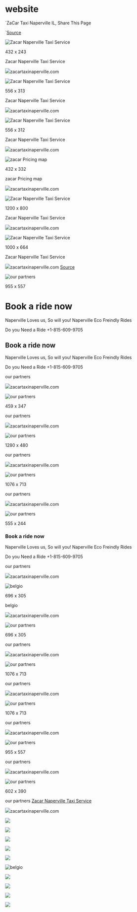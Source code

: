 website
=======
`ZaCar Taxi Naperville IL,
Share This Page
 
 
 
 
 
 
`[Source](https://zacartaxinaperville.com/ "Permalink to Zacar Naperville Taxi Service")

![Zacar Naperville Taxi Service](https://zacartaxinaperville.com/assets/images/zacar-pricing-map-2-540x416.jpg)

432 x 243

Zacar Naperville Taxi Service

![](https://www.google.com/s2/favicons?domain=zacartaxinaperville.com)zacartaxinaperville.com

![Zacar Naperville Taxi Service](https://zacartaxinaperville.com/assets/images/42293486-283734005575807-990793468504702976-n-2-696x406.jpg)

556 x 313

Zacar Naperville Taxi Service

![](https://www.google.com/s2/favicons?domain=zacartaxinaperville.com)zacartaxinaperville.com

![Zacar Naperville Taxi Service](https://zacartaxinaperville.com/assets/images/24231980-2019644831650661-5590588500899084366-n-696x522.jpg)

556 x 312

Zacar Naperville Taxi Service

![](https://www.google.com/s2/favicons?domain=zacartaxinaperville.com)zacartaxinaperville.com

![zacar Pricing map](https://zacartaxinaperville.com/assets/images/zacar-pricing-map-1-540x416.jpg)

432 x 332

zacar Pricing map

![](https://www.google.com/s2/favicons?domain=zacartaxinaperville.com)zacartaxinaperville.com

![Zacar Naperville Taxi Service](https://zacartaxinaperville.com/assets/images/blog-city-river-at-sunset-t20-grkr8o-1200x800.jpg)

1200 x 800

Zacar Naperville Taxi Service

![](https://www.google.com/s2/favicons?domain=zacartaxinaperville.com)zacartaxinaperville.com

![Zacar Naperville Taxi Service](https://zacartaxinaperville.com/assets/images/ct-nvs-naperville-downtown-starbucks-eddie-bauer-st-0916-20160915-1000x664.jpg)

1000 x 664

Zacar Naperville Taxi Service

![](https://www.google.com/s2/favicons?domain=zacartaxinaperville.com)zacartaxinaperville.com
[Source](https://zacartaxinaperville.com/partners.html#slider1-v "Permalink to our partners")

![our partners](https://zacartaxinaperville.com/assets/images/zacar-partnern-1-955x557.png)

955 x 557
# Book a ride now
Naperville Loves us, So will you!
Naperville Eco Freindly Rides
 
Do you Need a Ride +1-815-609-9705
## Book a ride now
Naperville Loves us, So will you!
Naperville Eco Freindly Rides
 
Do you Need a Ride +1-815-609-9705

our partners

![](https://www.google.com/s2/favicons?domain=zacartaxinaperville.com)zacartaxinaperville.com

![our partners](https://zacartaxinaperville.com/assets/images/bad-logo-gold-1-459x347.png)

459 x 347

our partners

![](https://www.google.com/s2/favicons?domain=zacartaxinaperville.com)zacartaxinaperville.com

![our partners](https://zacartaxinaperville.com/assets/images/luxury-slideshow-2-1280x480.png)

1280 x 480

our partners

![](https://www.google.com/s2/favicons?domain=zacartaxinaperville.com)zacartaxinaperville.com

![our partners](https://zacartaxinaperville.com/assets/images/zano-salons-16-1076x713.jpg)

1076 x 713

our partners

![](https://www.google.com/s2/favicons?domain=zacartaxinaperville.com)zacartaxinaperville.com

![our partners](https://zacartaxinaperville.com/assets/images/belgios-image-3-e1496602844868-n9jia824klasq30o5544coiuegaqkbr8hpv7pyiylo-1-696x305.jpg)

555 x 244
### Book a ride now
Naperville Loves us, So will you!
Naperville Eco Freindly Rides
 
Do you Need a Ride +1-815-609-9705

our partners

![](https://www.google.com/s2/favicons?domain=zacartaxinaperville.com)zacartaxinaperville.com

![belgio](https://zacartaxinaperville.com/assets/images/belgios-image-3-e1496602844868-n9jia824klasq30o5544coiuegaqkbr8hpv7pyiylo-696x305.png)

696 x 305

belgio

![](https://www.google.com/s2/favicons?domain=zacartaxinaperville.com)zacartaxinaperville.com

![our partners](https://zacartaxinaperville.com/assets/images/belgios-copr-696x305.png)

696 x 305

our partners

![](https://www.google.com/s2/favicons?domain=zacartaxinaperville.com)zacartaxinaperville.com

![our partners](https://zacartaxinaperville.com/assets/images/zano-salons-16-1076x7132.jpg)

1076 x 713

our partners

![](https://www.google.com/s2/favicons?domain=zacartaxinaperville.com)zacartaxinaperville.com

![our partners](https://zacartaxinaperville.com/assets/images/zano-salons-131-1076x713.jpg)

1076 x 713

our partners

![](https://www.google.com/s2/favicons?domain=zacartaxinaperville.com)zacartaxinaperville.com

![our partners](https://zacartaxinaperville.com/assets/images/zacar-partnern-1-955x557.png)

955 x 557

our partners

![](https://www.google.com/s2/favicons?domain=zacartaxinaperville.com)zacartaxinaperville.com

![our partners](https://zacartaxinaperville.com/assets/images/party-bus-3-e1436635716344-602x390.png)

602 x 390

our partners
[Zacar Naperville Taxi Service](https://zacartaxinaperville.com/)

![](https://www.google.com/s2/favicons?domain=zacartaxinaperville.com)zacartaxinaperville.com

![](https://zacartaxinaperville.com/assets/images/zacar-partnern-1-955x557.png)

![](https://zacartaxinaperville.com/assets/images/bad-logo-gold-1-459x347.png)

![](https://zacartaxinaperville.com/assets/images/luxury-slideshow-2-1280x480.png)

![](https://zacartaxinaperville.com/assets/images/zano-salons-16-1076x713.jpg)

![](https://zacartaxinaperville.com/assets/images/belgios-image-3-e1496602844868-n9jia824klasq30o5544coiuegaqkbr8hpv7pyiylo-1-696x305.jpg)

![belgio](https://zacartaxinaperville.com/assets/images/belgios-image-3-e1496602844868-n9jia824klasq30o5544coiuegaqkbr8hpv7pyiylo-696x305.png)

![](https://zacartaxinaperville.com/assets/images/belgios-copr-696x305.png)

![](https://zacartaxinaperville.com/assets/images/zano-salons-16-1076x7132.jpg)

![](https://zacartaxinaperville.com/assets/images/zano-salons-131-1076x713.jpg)

![](https://zacartaxinaperville.com/assets/images/zacar-partnern-1-955x557.png)
